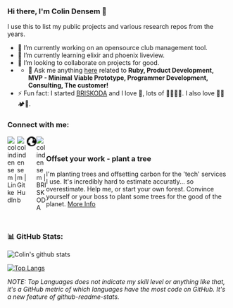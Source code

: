 ### Hi there, I'm Colin Densem 👋

<!--
**colindensem/colindensem** is a ✨ _special_ ✨ repository because its `README.md` (this file) appears on your GitHub profile. -->

I use this to list my public projects and various research repos from the years.

- 🔭 I’m currently working on an opensource club management tool.
- 🌱 I’m currently learning elixir and phoenix liveview.
- 👯 I’m looking to collaborate on projects for good.
- - 💬 Ask me anything [here](https://github.com/colindensem/colindensem/issues) related to <b>Ruby, Product Development, MVP - Minimal Viable Prototype, Programmer Development, Consulting, The customer!</b>
- ⚡ Fun fact: I started [BRISKODA](www.briskoda.net) and I love 🌲, lots of 🌲🌲🌲🌲. I also love 🧗🥾🏕️🌠.

### Connect with me:

[<img align="left" alt="colindensem | LinkedIn" width="22px" src="https://cdn.jsdelivr.net/npm/simple-icons@v3/icons/linkedin.svg" />][linkedin]
[<img align="left" alt="colindensem | GitHub" width="22px" src="https://cdn.jsdelivr.net/npm/simple-icons@v3/icons/github.svg" />][github]
[<img align="left" alt="colindensem | Summit 360" width="22px" src="https://raw.githubusercontent.com/iconic/open-iconic/master/svg/globe.svg" />][website]
[<img align="left" alt="colindensem | BRISKODA" width="22px" src="https://www.briskoda.net/forums/uploads/monthly_2018_07/briskoda_logo_text.jpg.508556f421b95e65ebd034f97c2594e7.jpg" />][briskoda]
<br/>

### Offset your work - plant a tree

I'm planting trees and offsetting carbon for the 'tech' services I use. It's incredibly hard to estimate accuratly... so overestimate.
Help me, or start your own forest. Convince yourself or your boss to plant some trees for the good of the planet. [More Info][trees]

<br/>

### 📊 GitHub Stats:
![Colin's github stats](https://github-readme-stats.vercel.app/api?username=colindensem&show_icons=true&theme=&count_private=true&include_all_commits=true)

[![Top Langs](https://github-readme-stats.vercel.app/api/top-langs/?username=colindensem&layout=compact&langs_count=10)](https://github.com/colindensem)

_NOTE: Top Languages does not indicate my skill level or anything like that, it's a GitHub metric of which languages have the most code on GitHub. It's a new feature of github-readme-stats._


[website]: https://www.summit360.co.uk
[briskoda]: https://www.briskoda.net/forums/profile/6-colind/
[linkedin]: https://linkedin.com/in/colindensem
[github]: https://github.com/colindensem
[trees]: https://www.briskoda.net/forums/topic/482615-offsetting-briskodas-environmental-impact-or-planting-trees-for-posts/
